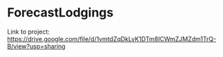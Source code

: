 # ForecastLodgings

Link to project: https://drive.google.com/file/d/1vmtdZqDkLvK1DTm8ICWmZJMZdm1TrQ-B/view?usp=sharing
